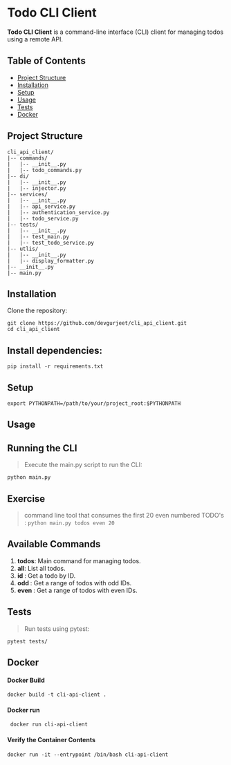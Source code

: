 # Todo CLI Client

**Todo CLI Client** is a command-line interface (CLI) client for managing todos using a remote API.

## Table of Contents
- [Project Structure](#project-structure)
- [Installation](#installation)
- [Setup](#setup)
- [Usage](#usage)
- [Tests](#tests)
- [Docker](#docker)

## Project Structure

```plaintext
cli_api_client/
|-- commands/
|   |-- __init__.py
|   |-- todo_commands.py
|-- di/
|   |-- __init__.py
|   |-- injector.py
|-- services/
|   |-- __init__.py
|   |-- api_service.py
|   |-- authentication_service.py
|   |-- todo_service.py
|-- tests/
|   |-- __init__.py
|   |-- test_main.py
|   |-- test_todo_service.py
|-- utlis/
|   |-- __init__.py
|   |-- display_formatter.py
|-- __init__.py
|-- main.py

```

## Installation

Clone the repository:

   ```
   git clone https://github.com/devgurjeet/cli_api_client.git
   cd cli_api_client
   ```
  
## Install dependencies:

```pip install -r requirements.txt```

## Setup

```export PYTHONPATH=/path/to/your/project_root:$PYTHONPATH```

## Usage

## Running the CLI
> Execute the main.py script to run the CLI:

```
python main.py
```
## Exercise
> command line tool that consumes the first 20 even numbered TODO's :
> ```python main.py todos even 20```


## Available Commands

1. **todos**: Main command for managing todos.
2. **all**: List all todos.
3. **id <id>**: Get a todo by ID.
4. **odd <count>**: Get a range of todos with odd IDs.
5. **even <count>**: Get a range of todos with even IDs.

## Tests
> Run tests using pytest:

```pytest tests/```

## Docker

#### Docker Build 
```docker build -t cli-api-client .``` 

#### Docker run
``` docker run cli-api-client```

#### Verify the Container Contents
```docker run -it --entrypoint /bin/bash cli-api-client```
